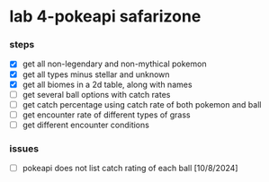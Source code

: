 # lab 4-pokeapi safarizone
### steps
- [x] get all non-legendary and non-mythical pokemon
- [x] get all types minus stellar and unknown
- [x] get all biomes in a 2d table, along with names
- [ ] get several ball options with catch rates
- [ ] get catch percentage using catch rate of both pokemon and ball
- [ ] get encounter rate of different types of grass
- [ ] get different encounter conditions

### issues
- [ ] pokeapi does not list catch rating of each ball [10/8/2024]


